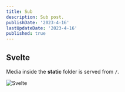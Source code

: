 ```yaml
---
title: Sub
description: Sub post.
publishDate: '2023-4-16'
lastUpdateDate: '2023-4-16'
published: true
---
```


## Svelte

Media inside the **static** folder is served from `/`.

![Svelte](/favicon/apple-icon-76x76.png)
